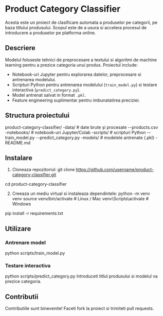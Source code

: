 # Product Category Classifier

Acesta este un proiect de clasificare automata a produselor pe categorii, pe baza titlului produsului. Scopul este de a usura si accelera procesul de introducere a produselor pe platforma online.

## Descriere
Modelul foloseste tehnici de preprocesare a textului si algoritmi de machine learning pentru a prezice categoria unui produs. Proiectul include:
- Notebook-uri Jupyter pentru explorarea datelor, preprocesare si antrenarea modelului.
- Scripturi Python pentru antrenarea modelului (`train_model.py`) si testare interactiva (`predict_category.py`).
- Model antrenat salvat in format `.pkl`.
- Feature engineering suplimentar pentru imbunatatirea preciziei.

## Structura proiectului
product-category-classifier/
-data/ # date brute și procesate
 --products.csv
-notebooks/ # notebook-uri Jupyter/Colab
-scripts/ # scripturi Python
 --train_model.py
 --predict_category.py
-models/ # modelele antrenate (.pkl)
-README.md

## Instalare
1. Cloneaza repozitoriul:
git clone https://github.com/username/product-category-classifier.git

cd product-category-classifier

2. Creeaza un mediu virtual si instaleaza dependintele:
python -m venv venv
source venv/bin/activate # Linux / Mac
venv\Scripts\activate # Windows

pip install -r requirements.txt

## Utilizare

### Antrenare model
python scripts/train_model.py

### Testare interactiva
python scripts/predict_category.py
Introduceti titlul produsului si modelul va prezice categoria.

## Contributii
Contributiile sunt binevenite! Faceti fork la proiect si trimiteti pull requests.
